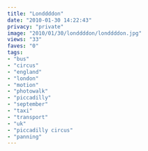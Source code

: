```yaml
---
title: "Londdddon"
date: "2010-01-30 14:22:43"
privacy: "private"
image: "2010/01/30/londdddon/londdddon.jpg"
views: "33"
faves: "0"
tags:
- "bus"
- "circus"
- "england"
- "london"
- "motion"
- "photowalk"
- "piccadilly"
- "september"
- "taxi"
- "transport"
- "uk"
- "piccadilly circus"
- "panning"
---
```

<a href="http://www.phillprice.com/2010/01/30/londdddon" rel="nofollow"></a>
